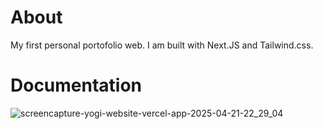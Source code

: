 # About
My first personal portofolio web. I am built with Next.JS and Tailwind.css.

# Documentation
![screencapture-yogi-website-vercel-app-2025-04-21-22_29_04](https://github.com/user-attachments/assets/4a0a2e68-537d-40b3-aeca-19e070228b7b)

